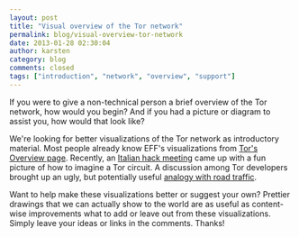 ```yaml
---
layout: post
title: "Visual overview of the Tor network"
permalink: blog/visual-overview-tor-network
date: 2013-01-28 02:30:04
author: karsten
category: blog
comments: closed
tags: ["introduction", "network", "overview", "support"]
---
```


If you were to give a non-technical person a brief overview of the Tor network, how would you begin? And if you had a picture or diagram to assist you, how would that look like?

We're looking for better visualizations of the Tor network as introductory material. Most people already know EFF's visualizations from [Tor's Overview page](https://www.torproject.org/about/overview.html.en#thesolution). Recently, an [Italian hack meeting](https://lists.torproject.org/pipermail/tor-talk/2013-January/027105.html) came up with a fun picture of how to imagine a Tor circuit. A discussion among Tor developers brought up an ugly, but potentially useful [analogy with road traffic](https://people.torproject.org/~karsten/tor-network-road-traffic.jpg).

Want to help make these visualizations better or suggest your own? Prettier drawings that we can actually show to the world are as useful as content-wise improvements what to add or leave out from these visualizations. Simply leave your ideas or links in the comments. Thanks!
